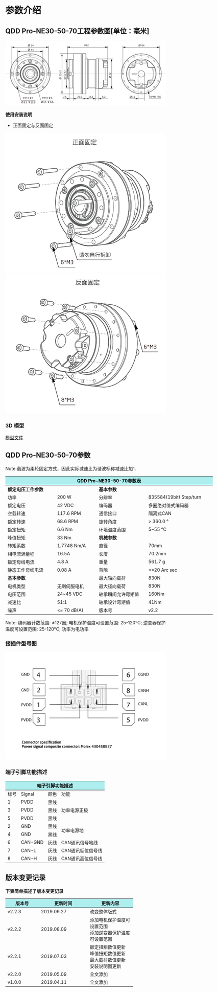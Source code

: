 # 参数介绍 
## QDD Pro-NE30-50-70工程参数图[单位：毫米]
![QDD Pro-NE30-50](  ../../img/QDD_Pro_NE30-50-70_v2_2三视图.png  )

**使用安装说明**

*  正面固定与反面固定

![Qddpro_NE30_v2_2正面固定.png](../../img/QDD_Pro_NE30-50-70_v2_2正面固定.png "fig:Qddpro_NE30_v2_2正面固定.png") ![Qddpro_NE30_v2_2反面固定.png](../../img/QDD_Pro_NE30-50-70_v2_2反面固定.png "fig:Qddpro_NE30_v2_2反面固定.png")
### 3D 模型
[模型文件]( ../../3DModel/QDD_Pro_NE30-50-70_v2_2.step.zip )

## QDD Pro-NE30-50-70参数

 Note:谐波为柔轮固定方式，因此实际减速比为谐波标称减速比加1.
 
<table style="width:650px"><thead><tr><th colspan="4" style="background: PaleTurquoise; color: black;">QDD Pro-NE30-50-70参数表</th></tr></thead><tbody><tr><td colspan="2"><b>额定电压工作参数</b></td><td colspan="2"><b>基本参数</b></td></tr><tr><td style="width:175px">功率</td><td style="width:135px">200 W</td><td style="width:130px">分辨率</td><td style="width:220px">835584(19bit) Step/turn</td></tr><tr><td>额定电压</td><td>42 VDC</td><td>编码器</td><td>多圈绝对值式编码器</td></tr><tr><td>空载转速</td><td>117.6 RPM</td><td>通信接口</td><td>隔离式CAN</td></tr><tr><td>额定转速</td><td>68.6 RPM</td><td>旋转角度</td><td>> 360.0 °</td></tr><tr><td>额定扭矩</td><td>6.6 Nm</td><td>环境温度范围</td><td>5~55 °C</td></tr><td>峰值扭矩</td><td>33 Nm</td><td colspan="2"><b>机械参数</b></td>
 <tr><td>转矩系数</td><td>1.7748 Nm/A</td><td style="width:175px">直径</td><td style="width:175px">70mm</td></tr><tr><td>相电流满量程</td><td>16.5A</td><td>长度</td><td>70.2mm</td></tr><tr><td>额定母线电流</td><td>4.8 A</td><td>重量</td><td>561.7 g</td></tr><tr><td>静态工作母线电流</td><td>0.08 A</td><td>背隙</td><td><=20 Arc sec</td></tr><tr><td colspan="2"><b>基本参数</b></td><td>最大轴向载荷</td><td>830N</td></tr><tr><td>电机类型</td><td>无刷伺服电机</td><td>最大径向载荷</td><td>830N</td></tr><tr><td>电压范围</td><td>24~45 VDC</td><td>轴承瞬间允许弯矩值</td><td>160Nm</td></tr><tr><td>减速比</td><td>51:1</td><td>轴承设计弯矩值</td><td>41Nm</td></tr><tr><td>噪声</td><td><= 70 dB(A)</td><td>版本号</td><td>v2.2</td></tr></tbody></table>

Note: 编码器计数范围: ±127圈; 电机保护温度可设置范围: 25-120°C; 逆变器保护温度可设置范围: 25-120°C; 功率为电功率

### 接插件型号图

<img src="../../img/配线2-2.png" style="width:600px">

### 端子引脚功能描述

<table class="tableizer-table" style="width:390px">
 <thead><tr class="tableizer-firstrow"><th colspan="4" style="background: PaleTurquoise; color: black;">端子引脚功能描述</th></tr></thead><tbody><tr><td>标号</td><td>Signal</td><td>颜色</td><td>功能</td></tr><tr><td>1</td><td>PVDD</td><td>黑线</td><td rowspan="3">功率电源正极</td></tr><tr><td>3</td><td>PVDD</td><td>黑线</td></tr><tr><td>5</td><td>PVDD</td><td>黑线</td></tr><tr><td>2</td><td>GND</td><td>黑线</td> <td rowspan="2">功率电源地</td></tr><tr><td>4</td><td>GND</td><td>黑线</td></tr><tr><td>6</td><td>CAN-GND</td><td>灰线</td><td>CAN通讯信号地线</td></tr><tr><td>7</td><td>CAN-L</td><td>灰线</td><td>CAN通讯低位信号线</td></tr><tr><td>8</td><td>CAN-H</td><td>灰线</td><td>CAN通讯高位信号线</td></tr></tbody></table>
 </tbody></table>


## 版本变更记录
**下表简单描述了版本变更记录**

<table style="width:400px"><thead><tr style="background:PaleTurquoise"><th style="width:100px">版本号</th><th style="width:150px">更新时间</th><th style="width:150px">更新内容</th></tr></thead><tbody><tr><td>v2.2.3</td><td>2019.09.27</td><td>改变整体版式</td></tr><tr><td>v2.2.2</td><td>2019.08.09</td><td>添加电机保护温度可设置范围 <br>添加逆变器保护温度可设置范围 </td></tr><tr><td>v2.2.1</td><td>2019.07.03</td><td>额定扭矩数值更新 <br>峰值扭矩数值更新 <br>最大载荷数值更新 <br>安装说明图更新 </td></tr><tr><td>v2.2.0</td><td>2019.05.09</td><td>全文添加</td></tr><tr><td>v1.0.0</td><td>2019.04.11</td><td>全文添加</td></tbody></table>
